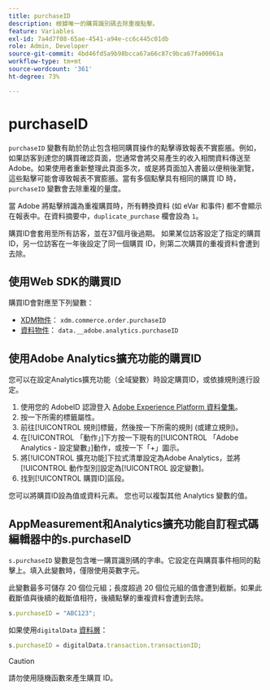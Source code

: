 ```yaml
---
title: purchaseID
description: 根據唯一的購買識別碼去除重複點擊。
feature: Variables
exl-id: 7a4d7f08-65ae-4541-a94e-cc6c445c01db
role: Admin, Developer
source-git-commit: 4bd46fd5a9b98bcca67a66c87c9bca67fa00061a
workflow-type: tm+mt
source-wordcount: '361'
ht-degree: 73%

---
```


# purchaseID

`purchaseID` 變數有助於防止包含相同購買操作的點擊導致報表不實膨脹。例如，如果訪客到達您的購買確認頁面，您通常會將交易產生的收入相關資料傳送至 Adobe。如果使用者重新整理此頁面多次，或是將頁面加入書籤以便稍後瀏覽，這些點擊可能會導致報表不實膨脹。當有多個點擊具有相同的購買 ID 時，`purchaseID` 變數會去除重複的量度。

當 Adobe 將點擊辨識為重複購買時，所有轉換資料 (如 eVar 和事件) 都不會顯示在報表中。在資料摘要中，`duplicate_purchase` 欄會設為 `1`。

購買ID會套用至所有訪客，並在37個月後過期。 如果某位訪客設定了指定的購買 ID，另一位訪客在一年後設定了同一個購買 ID，則第二次購買的重複資料會遭到去除。

## 使用Web SDK的購買ID

購買ID會對應至下列變數：

* [XDM物件](/help/implement/aep-edge/xdm-var-mapping.md)： `xdm.commerce.order.purchaseID`
* [資料物件](/help/implement/aep-edge/data-var-mapping.md)： `data.__adobe.analytics.purchaseID`

## 使用Adobe Analytics擴充功能的購買ID

您可以在設定Analytics擴充功能（全域變數）時設定購買ID，或依據規則進行設定。

1. 使用您的 AdobeID 認證登入 [Adobe Experience Platform 資料彙集](https://experience.adobe.com/data-collection)。
2. 按一下所需的標籤屬性。
3. 前往[!UICONTROL 規則]標籤，然後按一下所需的規則 (或建立規則)。
4. 在[!UICONTROL 「動作」]下方按一下現有的[!UICONTROL 「Adobe Analytics - 設定變數」]動作，或按一下「+」圖示。
5. 將[!UICONTROL 擴充功能]下拉式清單設定為Adobe Analytics，並將[!UICONTROL 動作型別]設定為[!UICONTROL 設定變數]。
6. 找到[!UICONTROL 購買ID]區段。

您可以將購買ID設為值或資料元素。 您也可以複製其他 Analytics 變數的值。

## AppMeasurement和Analytics擴充功能自訂程式碼編輯器中的s.purchaseID

`s.purchaseID` 變數是包含唯一購買識別碼的字串。它設定在與購買事件相同的點擊上。填入此變數時，僅限使用英數字元。

此變數最多可儲存 20 個位元組；長度超過 20 個位元組的值會遭到截斷。如果此截斷值與後續的截斷值相符，後續點擊的重複資料會遭到去除。

```js
s.purchaseID = "ABC123";
```

如果使用`digitalData` [資料層](../../prepare/data-layer.md)：

```js
s.purchaseID = digitalData.transaction.transactionID;
```

>[!CAUTION]
>
>請勿使用隨機函數來產生購買 ID。
